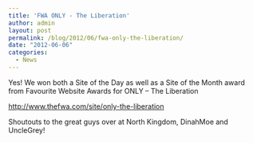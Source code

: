 ```yaml
---
title: 'FWA ONLY - The Liberation'
author: admin
layout: post
permalink: /blog/2012/06/fwa-only-the-liberation/
date: "2012-06-06"
categories:
  - News
---
```

Yes! We won both a Site of the Day as well as a Site of the Month award from Favourite Website Awards for ONLY &#8211; The Liberation

<a href="http://www.thefwa.com/site/only-the-liberation" target="_blank">http://www.thefwa.com/site/only-the-liberation</a>

<!--more-->

Shoutouts to the great guys over at North Kingdom, DinahMoe and UncleGrey!
